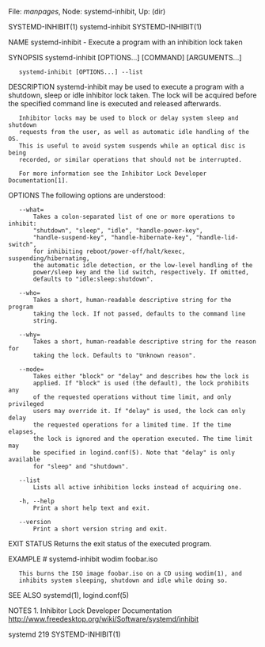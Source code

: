 File: *manpages*,  Node: systemd-inhibit,  Up: (dir)

SYSTEMD-INHIBIT(1)              systemd-inhibit             SYSTEMD-INHIBIT(1)



NAME
       systemd-inhibit - Execute a program with an inhibition lock taken

SYNOPSIS
       systemd-inhibit [OPTIONS...] [COMMAND] [ARGUMENTS...]

       systemd-inhibit [OPTIONS...] --list

DESCRIPTION
       systemd-inhibit may be used to execute a program with a shutdown, sleep
       or idle inhibitor lock taken. The lock will be acquired before the
       specified command line is executed and released afterwards.

       Inhibitor locks may be used to block or delay system sleep and shutdown
       requests from the user, as well as automatic idle handling of the OS.
       This is useful to avoid system suspends while an optical disc is being
       recorded, or similar operations that should not be interrupted.

       For more information see the Inhibitor Lock Developer Documentation[1].

OPTIONS
       The following options are understood:

       --what=
           Takes a colon-separated list of one or more operations to inhibit:
           "shutdown", "sleep", "idle", "handle-power-key",
           "handle-suspend-key", "handle-hibernate-key", "handle-lid-switch",
           for inhibiting reboot/power-off/halt/kexec, suspending/hibernating,
           the automatic idle detection, or the low-level handling of the
           power/sleep key and the lid switch, respectively. If omitted,
           defaults to "idle:sleep:shutdown".

       --who=
           Takes a short, human-readable descriptive string for the program
           taking the lock. If not passed, defaults to the command line
           string.

       --why=
           Takes a short, human-readable descriptive string for the reason for
           taking the lock. Defaults to "Unknown reason".

       --mode=
           Takes either "block" or "delay" and describes how the lock is
           applied. If "block" is used (the default), the lock prohibits any
           of the requested operations without time limit, and only privileged
           users may override it. If "delay" is used, the lock can only delay
           the requested operations for a limited time. If the time elapses,
           the lock is ignored and the operation executed. The time limit may
           be specified in logind.conf(5). Note that "delay" is only available
           for "sleep" and "shutdown".

       --list
           Lists all active inhibition locks instead of acquiring one.

       -h, --help
           Print a short help text and exit.

       --version
           Print a short version string and exit.

EXIT STATUS
       Returns the exit status of the executed program.

EXAMPLE
           # systemd-inhibit wodim foobar.iso

       This burns the ISO image foobar.iso on a CD using wodim(1), and
       inhibits system sleeping, shutdown and idle while doing so.

SEE ALSO
       systemd(1), logind.conf(5)

NOTES
        1. Inhibitor Lock Developer Documentation
           http://www.freedesktop.org/wiki/Software/systemd/inhibit



systemd 219                                                 SYSTEMD-INHIBIT(1)
